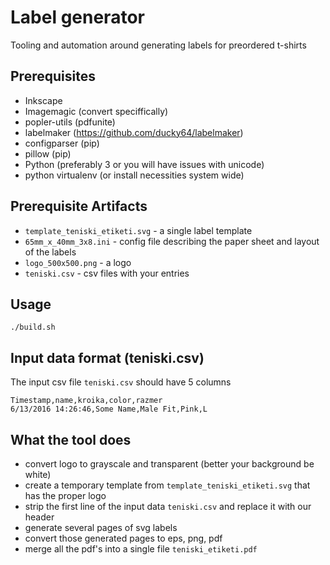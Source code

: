 Label generator
===============
Tooling and automation around generating labels for preordered t-shirts

Prerequisites
-------------
* Inkscape
* Imagemagic (convert speciffically)
* popler-utils (pdfunite)
* labelmaker (https://github.com/ducky64/labelmaker)
 * configparser (pip)
 * pillow (pip)
* Python (preferably 3 or you will have issues with unicode)
* python virtualenv (or install necessities system wide)

Prerequisite Artifacts
----------------------
* `template_teniski_etiketi.svg` - a single label template
* `65mm_x_40mm_3x8.ini` - config file describing the paper sheet and layout of the labels
* `logo_500x500.png` - a logo
* `teniski.csv` - csv files with your entries

Usage
-----
```
./build.sh
```

Input data format (teniski.csv)
-------------------------------
The input csv file `teniski.csv` should have 5 columns

```
Timestamp,name,kroika,color,razmer
6/13/2016 14:26:46,Some Name,Male Fit,Pink,L
```

What the tool does
------------------
* convert logo to grayscale and transparent (better your background be white)
* create a temporary template from `template_teniski_etiketi.svg` that has the proper logo
* strip the first line of the input data `teniski.csv` and replace it with our header
* generate several pages of svg labels
* convert those generated pages to eps, png, pdf
* merge all the pdf's into a single file `teniski_etiketi.pdf`
